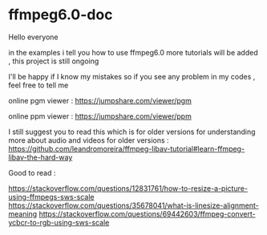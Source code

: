# ffmpeg6.0-doc
Hello everyone

in the examples i tell you how to use ffmpeg6.0
more tutorials will be added , this project is still ongoing

I'll be happy if I know my mistakes so if you see any problem in my codes , feel free to tell me

online pgm viewer :
https://jumpshare.com/viewer/pgm

online ppm viewer :
https://jumpshare.com/viewer/ppm

I still suggest you to read this which is for older versions for understanding more about audio and videos
for older versions :
https://github.com/leandromoreira/ffmpeg-libav-tutorial#learn-ffmpeg-libav-the-hard-way

Good to read :

https://stackoverflow.com/questions/12831761/how-to-resize-a-picture-using-ffmpegs-sws-scale
https://stackoverflow.com/questions/35678041/what-is-linesize-alignment-meaning
https://stackoverflow.com/questions/69442603/ffmpeg-convert-ycbcr-to-rgb-using-sws-scale
